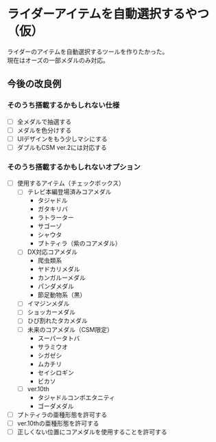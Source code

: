 # ライダーアイテムを自動選択するやつ（仮）

ライダーのアイテムを自動選択するツールを作りたかった。  
現在はオーズの一部メダルのみ対応。

## 今後の改良例

### そのうち搭載するかもしれない仕様

- [ ] 全メダルで抽選する
- [ ] メダルを色分けする
- [ ] UIデザインをもう少しマシにする
- [ ] ダブルもCSM ver.2には対応する

### そのうち搭載するかもしれないオプション

- [ ] 使用するアイテム（チェックボックス）
    - [ ] テレビ本編登場済みコアメダル
        - タジャドル
        - ガタキリバ
        - ラトラーター
        - サゴーゾ
        - シャウタ
        - プトティラ（紫のコアメダル）
    - [ ] DX対応コアメダル
        - 爬虫類系
        - ヤドカリメダル
        - カンガルーメダル
        - パンダメダル
        - 節足動物系（黒）
    - [ ] イマジンメダル
    - [ ] ショッカーメダル
    - [ ] ひび割れたタカメダル
    - [ ] 未来のコアメダル（CSM限定）
        - スーパータトバ
        - サラミウオ
        - シガゼシ
        - ムカチリ
        - セイシロギン
        - ビカソ
    - [ ] ver.10th
        - タジャドルコンボエタニティ
        - ゴーダメダル
- [ ] プトティラの亜種形態を許可する
- [ ] ver.10thの亜種形態を許可する
- [ ] 正しくない位置にコアメダルを使用することを許可する
